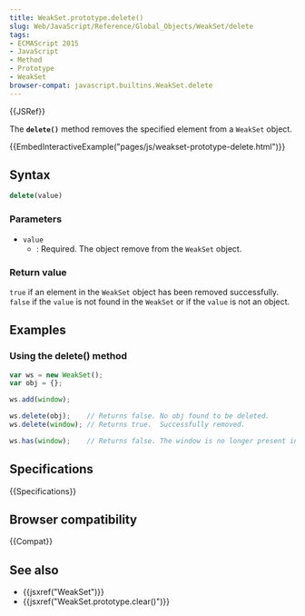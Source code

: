 ```yaml
---
title: WeakSet.prototype.delete()
slug: Web/JavaScript/Reference/Global_Objects/WeakSet/delete
tags:
- ECMAScript 2015
- JavaScript
- Method
- Prototype
- WeakSet
browser-compat: javascript.builtins.WeakSet.delete
---
```

{{JSRef}}

The **`delete()`** method removes the specified element from a `WeakSet` object.

{{EmbedInteractiveExample("pages/js/weakset-prototype-delete.html")}}

## Syntax

```js
delete(value)
```

### Parameters

*   `value`
    *   : Required. The object remove from the `WeakSet` object.

### Return value

`true` if an element in the `WeakSet` object has been removed successfully.
`false` if the `value` is not found in the `WeakSet` or if the `value` is not an
object.

## Examples

### Using the delete() method

```js
var ws = new WeakSet();
var obj = {};

ws.add(window);

ws.delete(obj);    // Returns false. No obj found to be deleted.
ws.delete(window); // Returns true.  Successfully removed.

ws.has(window);    // Returns false. The window is no longer present in the WeakSet.
```

## Specifications

{{Specifications}}

## Browser compatibility

{{Compat}}

## See also

*   {{jsxref("WeakSet")}}
*   {{jsxref("WeakSet.prototype.clear()")}}
